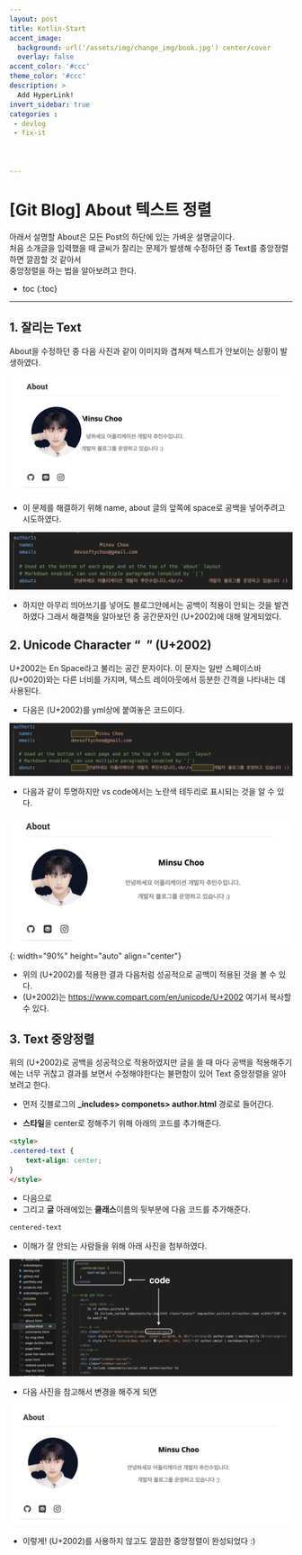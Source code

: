 ```yaml
---
layout: post
title: Kotlin-Start
accent_image: 
  background: url('/assets/img/change_img/book.jpg') center/cover
  overlay: false
accent_color: '#ccc'
theme_color: '#ccc'
description: >
  Add HyperLink!
invert_sidebar: true
categories :
 - devlog
 - fix-it



---
```


# [Git Blog] About 텍스트 정렬

아래서 설명할 About은 모든 Post의 하단에 있는 가벼운 설명글이다. <br/>처음 소개글을 입력했을 때 글씨가 잘리는 문제가 발생해 수정하던 중 Text를 중앙정렬하면 깔끔할 것 같아서<br/>중앙정렬을 하는 법을 알아보려고 한다.



* toc
{:toc}


---

## 1. 잘리는 Text

About을 수정하던 중 다음 사진과 같이 이미지와 겹쳐져 텍스트가 안보이는 상황이 발생하였다.

![fixabout1](../../../assets/img/blog/fixabout1.png)

- 이 문제를 해결하기 위해 name, about 글의 앞쪽에 space로 공백을 넣어주려고 시도하였다.

![fixtext1](../../../assets/img/blog/fixtext1.png)

- 하지만 아무리 띄어쓰기를 넣어도 블로그안에서는 공백이 적용이 안되는 것을 발견하였다 그래서 해결책을 알아보던 중 공간문자인 (U+2002)에 대해 알게되었다.



## 2. Unicode Character “ ” (U+2002)

U+2002는 En Space라고 불리는 공간 문자이다. 이 문자는 일반 스페이스바(U+0020)와는 다른 너비를 가지며, 텍스트 레이아웃에서 등분한 간격을 나타내는 데 사용된다.

- 다음은 (U+2002)를 yml상에 붙여놓은 코드이다.

![fixtext2](../../../assets/img/blog/fixtext2.png)

- 다음과 같이 투명하지만 vs code에서는 노란색 테두리로 표시되는 것을 알 수 있다.

![fixabout2](../../../assets/img/blog/fixabout2.png){: width="90%" height="auto" align="center"}

- 위의 (U+2002)를 적용한 결과 다음처럼 성공적으로 공백이 적용된 것을 볼 수 있다.
- (U+2002)는 https://www.compart.com/en/unicode/U+2002 여기서 복사할 수 있다.



## 3. Text 중앙정렬

위의 (U+2002)로 공백을 성공적으로 적용하였지만 글을 쓸 때 마다 공백을 적용해주기에는 너무 귀찮고 결과를 보면서 수정해야한다는 불편함이 있어 Text 중앙정렬을 알아보려고 한다.

- 먼저 깃블로그의 **_includes> componets> author.html** 경로로 들어간다.

- **스타일**을 center로 정해주기 위해 아래의 코드를 추가해준다.

```html
<style>
.centered-text {
    text-align: center;
}
</style>
```

- 다음으로
- 그리고 **글** 아래에있는 **클래스**이름의 뒷부분에 다음 코드를 추가해준다.

```html
centered-text
```

- 이해가 잘 안되는 사람들을 위해 아래 사진을 첨부하였다.

![textcode1](../../../assets/img/blog/textcode1.png)

- 다음 사진을 참고해서 변경을 해주게 되면

![fixabout3](../../../assets/img/blog/fixabout3.png)

- 이렇게! (U+2002)를 사용하지 않고도 깔끔한 중앙정렬이 완성되었다 :)

  
